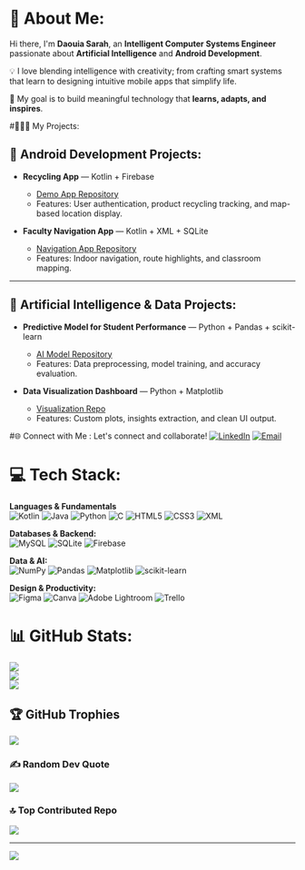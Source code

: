 # 💫 About Me:
Hi there, I'm **Daouia Sarah**, an **Intelligent Computer Systems Engineer** passionate about **Artificial Intelligence** and **Android Development**.  

💡 I love blending intelligence with creativity; from crafting smart systems that learn to designing intuitive mobile apps that simplify life.  

🎯 My goal is to build meaningful technology that **learns, adapts, and inspires**.  



#👩🏻‍💻 My Projects:

<h2>📱 Android Development Projects:</h2>

- <b>Recycling App</b> — Kotlin + Firebase  
  - [Demo App Repository](https://github.com/DaouiaSarah/Recycling-App)
  - Features: User authentication, product recycling tracking, and map-based location display.
  
- <b>Faculty Navigation App</b> — Kotlin + XML + SQLite  
  - [Navigation App Repository](https://github.com/DaouiaSarah/Faculty-Navigation)
  - Features: Indoor navigation, route highlights, and classroom mapping.

---

<h2>🤖 Artificial Intelligence & Data Projects:</h2>

- <b>Predictive Model for Student Performance</b> — Python + Pandas + scikit-learn  
  - [AI Model Repository](https://github.com/DaouiaSarah/Student-Performance-ML)
  - Features: Data preprocessing, model training, and accuracy evaluation.

- <b>Data Visualization Dashboard</b> — Python + Matplotlib  
  - [Visualization Repo](https://github.com/DaouiaSarah/Data-Visualization)
  - Features: Custom plots, insights extraction, and clean UI output.



#🌐 Connect with Me :
Let's connect and collaborate!
[![LinkedIn](https://img.shields.io/badge/LinkedIn-%230077B5.svg?logo=linkedin&logoColor=white)](https://linkedin.com/in/daouya-sara-l-616915253)
[![Email](https://img.shields.io/badge/Email-D14836?logo=gmail&logoColor=white)](mailto:labtanidaouia@gmail.com)


# 💻 Tech Stack:

**Languages & Fundamentals**  
![Kotlin](https://img.shields.io/badge/kotlin-%237F52FF.svg?style=for-the-badge&logo=kotlin&logoColor=white)
![Java](https://img.shields.io/badge/java-%23ED8B00.svg?style=for-the-badge&logo=openjdk&logoColor=white)
![Python](https://img.shields.io/badge/python-3670A0?style=for-the-badge&logo=python&logoColor=ffdd54)
![C](https://img.shields.io/badge/c-%2300599C.svg?style=for-the-badge&logo=c&logoColor=white)
![HTML5](https://img.shields.io/badge/HTML5-%23E34F26.svg?style=for-the-badge&logo=html5&logoColor=white)
![CSS3](https://img.shields.io/badge/CSS3-%231572B6.svg?style=for-the-badge&logo=css3&logoColor=white)
![XML](https://img.shields.io/badge/XML-%23F77E00.svg?style=for-the-badge&logo=xml&logoColor=white)

**Databases & Backend:**  
![MySQL](https://img.shields.io/badge/MySQL-4479A1.svg?style=for-the-badge&logo=mysql&logoColor=white)
![SQLite](https://img.shields.io/badge/SQLite-%2307405e.svg?style=for-the-badge&logo=sqlite&logoColor=white)
![Firebase](https://img.shields.io/badge/Firebase-%23039BE5.svg?style=for-the-badge&logo=firebase)

**Data & AI:**  
![NumPy](https://img.shields.io/badge/numpy-%23013243.svg?style=for-the-badge&logo=numpy&logoColor=white)
![Pandas](https://img.shields.io/badge/pandas-%23150458.svg?style=for-the-badge&logo=pandas&logoColor=white)
![Matplotlib](https://img.shields.io/badge/Matplotlib-%23ffffff.svg?style=for-the-badge&logo=Matplotlib&logoColor=black)
![scikit-learn](https://img.shields.io/badge/scikit--learn-%23F7931E.svg?style=for-the-badge&logo=scikit-learn&logoColor=white)

**Design & Productivity:**  
![Figma](https://img.shields.io/badge/figma-%23F24E1E.svg?style=for-the-badge&logo=figma&logoColor=white)
![Canva](https://img.shields.io/badge/Canva-%2300C4CC.svg?style=for-the-badge&logo=Canva&logoColor=white)
![Adobe Lightroom](https://img.shields.io/badge/Adobe%20Lightroom-31A8FF.svg?style=for-the-badge&logo=Adobe%20Lightroom&logoColor=white)
![Trello](https://img.shields.io/badge/Trello-%23026AA7.svg?style=for-the-badge&logo=Trello&logoColor=white)

# 📊 GitHub Stats:
![](https://github-readme-stats.vercel.app/api?username=DaouiaSarah&theme=calm_pink&hide_border=false&include_all_commits=false&count_private=false)<br/>
![](https://github-streak-stats.vercel.app/?user=DaouiaSarah&theme=calm_pink&hide_border=false)<br/>
![](https://github-readme-stats.vercel.app/api/top-langs/?username=DaouiaSarah&theme=calm_pink&hide_border=false&include_all_commits=false&count_private=false&layout=compact)

## 🏆 GitHub Trophies
![](https://github-profile-trophy.vercel.app/?username=DaouiaSarah&theme=calm_pink&no-frame=false&no-bg=true&margin-w=4)

### ✍️ Random Dev Quote
![](https://quotes-github-readme.vercel.app/api?type=horizontal&theme=dark)

### 🔝 Top Contributed Repo
![](https://github-contributor-stats.vercel.app/api?username=DaouiaSarah&limit=5&theme=calm_pink&combine_all_yearly_contributions=true)

---
[![](https://visitcount.itsvg.in/api?id=DaouiaSarah&icon=0&color=9)](https://visitcount.itsvg.in)

<!-- Proudly created with GPRM ( https://gprm.itsvg.in ) -->
